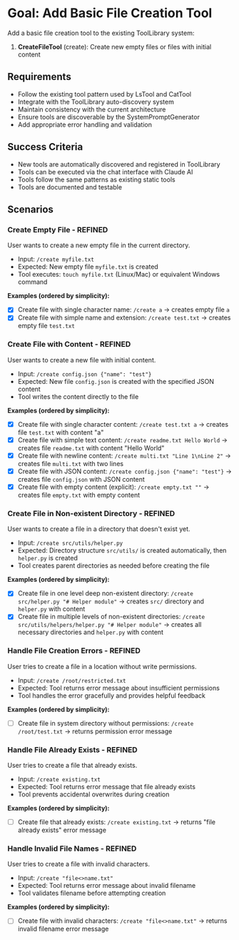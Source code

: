 # Goal: Add Basic File Creation Tool

Add a basic file creation tool to the existing ToolLibrary system:

1. **CreateFileTool** (create): Create new empty files or files with initial content

## Requirements
- Follow the existing tool pattern used by LsTool and CatTool
- Integrate with the ToolLibrary auto-discovery system
- Maintain consistency with the current architecture
- Ensure tools are discoverable by the SystemPromptGenerator
- Add appropriate error handling and validation

## Success Criteria
- New tools are automatically discovered and registered in ToolLibrary
- Tools can be executed via the chat interface with Claude AI
- Tools follow the same patterns as existing static tools
- Tools are documented and testable

## Scenarios

### Create Empty File - REFINED
User wants to create a new empty file in the current directory.
- Input: `/create myfile.txt`
- Expected: New empty file `myfile.txt` is created
- Tool executes: `touch myfile.txt` (Linux/Mac) or equivalent Windows command

**Examples (ordered by simplicity):**
- [x] Create file with single character name: `/create a` → creates empty file `a`
- [x] Create file with simple name and extension: `/create test.txt` → creates empty file `test.txt`

### Create File with Content - REFINED
User wants to create a new file with initial content.
- Input: `/create config.json {"name": "test"}`
- Expected: New file `config.json` is created with the specified JSON content
- Tool writes the content directly to the file

**Examples (ordered by simplicity):**
- [x] Create file with single character content: `/create test.txt a` → creates file `test.txt` with content "a"
- [x] Create file with simple text content: `/create readme.txt Hello World` → creates file `readme.txt` with content "Hello World"
- [x] Create file with newline content: `/create multi.txt "Line 1\nLine 2"` → creates file `multi.txt` with two lines
- [x] Create file with JSON content: `/create config.json {"name": "test"}` → creates file `config.json` with JSON content
- [x] Create file with empty content (explicit): `/create empty.txt ""` → creates file `empty.txt` with empty content

### Create File in Non-existent Directory - REFINED
User wants to create a file in a directory that doesn't exist yet.
- Input: `/create src/utils/helper.py`
- Expected: Directory structure `src/utils/` is created automatically, then `helper.py` is created
- Tool creates parent directories as needed before creating the file

**Examples (ordered by simplicity):**
- [x] Create file in one level deep non-existent directory: `/create src/helper.py "# Helper module"` → creates `src/` directory and `helper.py` with content
- [x] Create file in multiple levels of non-existent directories: `/create src/utils/helpers/helper.py "# Helper module"` → creates all necessary directories and `helper.py` with content

### Handle File Creation Errors - REFINED
User tries to create a file in a location without write permissions.
- Input: `/create /root/restricted.txt`
- Expected: Tool returns error message about insufficient permissions
- Tool handles the error gracefully and provides helpful feedback

**Examples (ordered by simplicity):**
- [ ] Create file in system directory without permissions: `/create /root/test.txt` → returns permission error message

### Handle File Already Exists - REFINED
User tries to create a file that already exists.
- Input: `/create existing.txt`
- Expected: Tool returns error message that file already exists
- Tool prevents accidental overwrites during creation

**Examples (ordered by simplicity):**
- [ ] Create file that already exists: `/create existing.txt` → returns "file already exists" error message

### Handle Invalid File Names - REFINED
User tries to create a file with invalid characters.
- Input: `/create "file<>name.txt"`
- Expected: Tool returns error message about invalid filename
- Tool validates filename before attempting creation

**Examples (ordered by simplicity):**
- [ ] Create file with invalid characters: `/create "file<>name.txt"` → returns invalid filename error message
